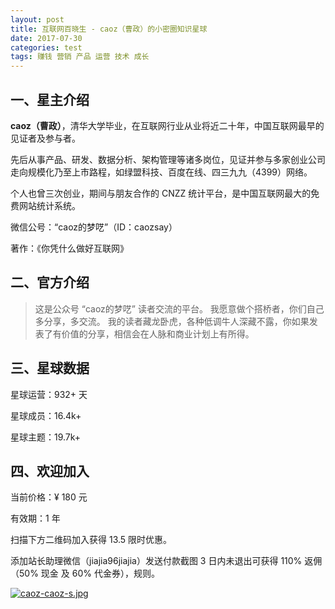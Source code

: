 ```yaml
---
layout: post
title: 互联网百晓生 - caoz（曹政）的小密圈知识星球
date: 2017-07-30
categories: test
tags: 赚钱 营销 产品 运营 技术 成长
---
```


## 一、星主介绍

**caoz（曹政）**，清华大学毕业，在互联网行业从业将近二十年，中国互联网最早的见证者及参与者。

先后从事产品、研发、数据分析、架构管理等诸多岗位，见证并参与多家创业公司走向规模化乃至上市路程，如绿盟科技、百度在线、四三九九（4399）网络。

个人也曾三次创业，期间与朋友合作的 CNZZ 统计平台，是中国互联网最大的免费网站统计系统。

微信公号：“caoz的梦呓”（ID：caozsay）

著作：《你凭什么做好互联网》


## 二、官方介绍

> 这是公众号 “caoz的梦呓” 读者交流的平台。
> 我愿意做个搭桥者，你们自己多分享，多交流。
> 我的读者藏龙卧虎，各种低调牛人深藏不露，你如果发表了有价值的分享，相信会在人脉和商业计划上有所得。


## 三、星球数据

星球运营：932+ 天

星球成员：16.4k+

星球主题：19.7k+


## 四、欢迎加入

当前价格：¥ 180 元

有效期：1 年

扫描下方二维码加入获得 13.5 限时优惠。

添加站长助理微信（jiajia96jiajia）发送付款截图 3 日内未退出可获得 110% 返佣（50% 现金 及 60% 代金券），规则。

[![caoz-caoz-s.jpg](https://i.postimg.cc/MK5fCq8L/caoz-caoz-s.jpg)](https://postimg.cc/D8WzsV0Q)



